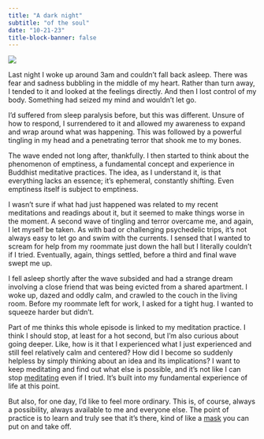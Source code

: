 ```yaml
---
title: "A dark night"
subtitle: "of the soul"
date: "10-21-23"
title-block-banner: false
---
```


![](https://substackcdn.com/image/fetch/w_1456,c_limit,f_webp,q_auto:good,fl_progressive:steep/https%3A%2F%2Fsubstack-post-media.s3.amazonaws.com%2Fpublic%2Fimages%2Ffdf4b271-da3d-45b6-8794-5442b359cda2_1024x1024.jpeg)

Last night I woke up around 3am and couldn’t fall back asleep. There was fear and sadness bubbling in the middle of my heart. Rather than turn away, I tended to it and looked at the feelings directly. And then I lost control of my body. Something had seized my mind and wouldn’t let go.

I’d suffered from sleep paralysis before, but this was different. Unsure of how to respond, I surrendered to it and allowed my awareness to expand and wrap around what was happening. This was followed by a powerful tingling in my head and a penetrating terror that shook me to my bones.

The wave ended not long after, thankfully. I then started to think about the phenomenon of emptiness, a fundamental concept and experience in Buddhist meditative practices. The idea, as I understand it, is that everything lacks an essence; it’s ephemeral, constantly shifting. Even emptiness itself is subject to emptiness.

I wasn’t sure if what had just happened was related to my recent meditations and readings about it, but it seemed to make things worse in the moment. A second wave of tingling and terror overcame me, and again, I let myself be taken. As with bad or challenging psychedelic trips, it’s not always easy to let go and swim with the currents. I sensed that I wanted to scream for help from my roommate just down the hall but I literally couldn’t if I tried. Eventually, again, things settled, before a third and final wave swept me up.

I fell asleep shortly after the wave subsided and had a strange dream involving a close friend that was being evicted from a shared apartment. I woke up, dazed and oddly calm, and crawled to the couch in the living room. Before my roommate left for work, I asked for a tight hug. I wanted to squeeze harder but didn’t.

Part of me thinks this whole episode is linked to my meditation practice. I think I should stop, at least for a hot second, but I’m also curious about going deeper. Like, how is it that I experienced what I just experienced and still feel relatively calm and centered? How did I become so suddenly helpless by simply thinking about an idea and its implications? I want to keep meditating and find out what else is possible, and it’s not like I can stop [meditating](https://sashachapin.substack.com/p/should-you-meditate-and-also-what) even if I tried. It’s built into my fundamental experience of life at this point.

But also, for one day, I’d like to feel more ordinary. This is, of course, always a possibility, always available to me and everyone else. The point of practice is to learn and truly see that it’s there, kind of like a [mask](https://philintheblank.substack.com/p/on-social-performing) you can put on and take off.